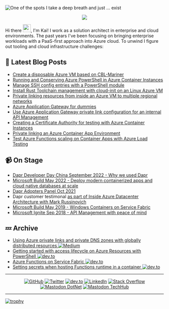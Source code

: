 ![One of the spots I take a deep breath and just ... exist](https://res.cloudinary.com/practicaldev/image/fetch/s--E3J7Qj_I--/c_imagga_scale,f_auto,fl_progressive,h_420,q_auto,w_1000/https://dev-to-uploads.s3.amazonaws.com/i/r5etlmwo8yqfxk475uvi.JPG)
<p align="center"> 
  <img src="https://profile-counter.glitch.me/kaiwalter/count.svg" />
</p>

Hi there <img src="https://media.giphy.com/media/hvRJCLFzcasrR4ia7z/giphy.gif" width="25px">, I'm Kai! I work as a solution architect in enterprise and cloud environments. The past years I've been focusing on bringing enterprise workloads with a PaaS-first approach into Azure cloud. To unwind I figure out tooling and cloud infrastructure challenges:

## 📕 Latest Blog Posts

<!-- BLOG-POST-LIST:START -->
- [Create a disposable Azure VM based on CBL-Mariner](https://dev.to/kaiwalter/create-a-disposable-azure-vm-based-on-cbl-mariner-2013)
- [Running and Conserving Azure PowerShell in Azure Container Instances](https://dev.to/kaiwalter/running-and-conserving-azure-powershell-in-azure-container-instances-a1a)
- [Manage SSH config entries with a PowerShell module](https://dev.to/kaiwalter/manage-ssh-config-entries-with-a-powershell-module-77b)
- [Install Rust Toolchain management with cloud-init on an Linux Azure VM](https://dev.to/kaiwalter/install-rust-toolchain-management-with-cloud-init-on-an-linux-azure-vm-2o51)
- [Private linking resources from inside an Azure VM to multiple regional networks](https://dev.to/kaiwalter/private-linking-from-inside-an-azure-vm-to-multiple-regional-networks-4gdh)
- [Azure Application Gateway for dummies](https://dev.to/kaiwalter/azure-application-gateway-for-dummies-dj3)
- [Use Azure Application Gateway private link configuration for an internal API Management](https://dev.to/kaiwalter/use-azure-application-gateway-private-link-configuration-for-an-internal-api-management-1d6o)
- [Creating a Certificate Authority for testing with Azure Container Instances](https://dev.to/kaiwalter/creating-a-certificate-authority-for-testing-with-azure-container-instances-5bnp)
- [Private linking an Azure Container App Environment](https://dev.to/kaiwalter/preliminary-private-linking-an-azure-container-app-environment-3cnf)
- [Test Azure Functions scaling on Container Apps with Azure Load Testing](https://dev.to/kaiwalter/test-azure-functions-scaling-on-container-apps-with-azure-load-testing-2nlp)
<!-- BLOG-POST-LIST:END -->

## 📹 On Stage

- [Dapr Developer Day China September 2022 -  Why we used Dapr](https://www.bilibili.com/video/BV1LD4y1z7s6?spm_id_from=333.999.0.0)
- [Microsoft Build May 2022 - Deploy modern containerized apps and cloud native databases at scale](https://youtu.be/uyJfKkjIJ4Y?t=1388)
- [Dapr Adopters Panel Oct 2021](https://www.youtube.com/watch?v=Jyug0wnfsug)
- Dapr customer testimonal [as part of Inside Azure Datacenter Architecture with Mark Russinovich](https://youtu.be/69PrhWQorEM?t=3986)
- [Microsoft Build May 2019 - Windows Containers on Service Fabric](https://youtu.be/sU52ULgX7YU?t=2058)
- [Microsoft Ignite Sep 2018 - API Management with peace of mind](https://youtu.be/BoZimCedfq8?t=1317)

## 💤 Archive

- [Using Azure private links and private DNS zones with globally distributed resources <img src="https://img.shields.io/badge/Medium--_.svg?style=social&logo=medium" alt="Medium">](https://ancientitguy.medium.com/using-azure-private-links-and-private-dns-zones-with-globally-distributed-resources-2c9e53b03250)
- [Getting started with access lifecycle on Azure Resources with PowerShell <img src="https://img.shields.io/badge/dev.to--_.svg?style=social&logo=dev.to" alt="dev.to">](https://dev.to/kaiwalter/getting-started-with-access-lifecycle-on-azure-resources-with-powershell-2988)
- [Azure Functions on Service Fabric <img src="https://img.shields.io/badge/dev.to--_.svg?style=social&logo=dev.to" alt="dev.to">](https://dev.to/kaiwalter/azure-functions-on-service-fabric-40n8)
- [Setting secrets when hosting Functions runtime in a container <img src="https://img.shields.io/badge/dev.to--_.svg?style=social&logo=dev.to" alt="dev.to">](https://dev.to/kaiwalter/setting-secrets-when-hosting-functions-runtime-in-a-container-4obp)

---

<p align="center">
	<a href="https://github.com/kaiwalter"><img src="https://img.shields.io/github/followers/kaiwalter.svg?label=GitHub&style=social" alt="GitHub"></a>
	<a href="https://twitter.com/ancientitguy"><img src="https://img.shields.io/twitter/follow/ancientitguy?label=Twitter&style=social" alt="Twitter"></a>
	<a href="https://dev.to/kaiwalter"><img src="https://img.shields.io/badge/dev.to--_.svg?style=social&logo=dev.to" alt="dev.to"></a>
	<a href="https://www.linkedin.com/in/kaiwalter/"><img src="https://img.shields.io/badge/LinkedIn--_.svg?style=social&logo=linkedin" alt="LinkedIn"></a>
	<a href="https://stackoverflow.com/users/4947644/kai-walter"><img src="https://img.shields.io/badge/Stack Overflow--_.svg?style=social&logo=stackoverflow" alt="Stack Overflow"></a>
	<a rel="me" href="https://dotnet.social/@ancientitguy"><img src="https://img.shields.io/mastodon/follow/109415491460751701?domain=https%3A%2F%2Ftechhub.social%2F&label=%40techhub.social&style=social" alt="Mastodon DotNet"></a>
	<a rel="me" href="https://techhub.social/@ancientITguy"><img src="https://img.shields.io/mastodon/follow/109415491460751701?domain=https%3A%2F%2Ftechhub.social&style=social" alt="Mastodon TechHub"></a>
</p>

---

[![trophy](https://github-profile-trophy.vercel.app/?username=kaiwalter)](https://github.com/ryo-ma/github-profile-trophy)
